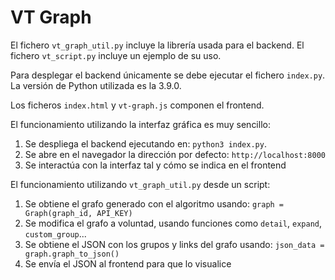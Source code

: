 # VT Graph

El fichero `vt_graph_util.py` incluye la librería usada para el backend. 
El fichero `vt_script.py` incluye un ejemplo de su uso.

Para desplegar el backend únicamente se debe ejecutar el fichero `index.py`.
La versión de Python utilizada es la 3.9.0.

Los ficheros `index.html` y `vt-graph.js` componen el frontend.

El funcionamiento utilizando la interfaz gráfica es muy sencillo:
1. Se despliega el backend ejecutando en: `python3 index.py`.
2. Se abre en el navegador la dirección por defecto: `http://localhost:8000`
3. Se interactúa con la interfaz tal y cómo se indica en el frontend

El funcionamiento utilizando `vt_graph_util.py` desde un script:
1. Se obtiene el grafo generado con el algoritmo usando: `graph = Graph(graph_id, API_KEY)`
2. Se modifica el grafo a voluntad, usando funciones como `detail`, `expand`, `custom_group`...
3. Se obtiene el JSON con los grupos y links del grafo usando: `json_data = graph.graph_to_json()`
4. Se envía el JSON al frontend para que lo visualice

